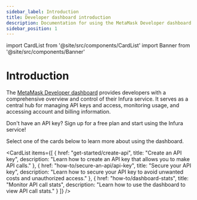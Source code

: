 ```yaml
---
sidebar_label: Introduction
title: Developer dashboard introduction
description: Documentation for using the MetaMask Developer dashboard
sidebar_position: 1
---
```


import CardList from '@site/src/components/CardList'
import Banner from '@site/src/components/Banner'

# Introduction

The [MetaMask Developer dashboard](https://developer.metamask.io/) provides developers with a
comprehensive overview and control of their Infura service.
It serves as a central hub for managing API keys and access, monitoring usage, and accessing
account and billing information.

<Banner>
Don't have an API key? Sign up for a free plan and start using the Infura service!
</Banner>

Select one of the cards below to learn more about using the dashboard.

<CardList
  items={[
    {
      href: "get-started/create-api",
      title: "Create an API key",
      description: "Learn how to create an API key that allows you to make API calls."
    },
    {
      href: "how-to/secure-an-api/api-key",
      title: "Secure your API key",
      description: "Learn how to secure your API key to avoid unwanted costs and unauthorized access."
    },
    {
      href: "how-to/dashboard-stats",
      title: "Monitor API call stats",
      description: "Learn how to use the dashboard to view API call stats."
    }
  ]}
/>
